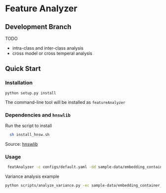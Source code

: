 # Feature Analyzer

## Development Branch
TODO
- intra-class and inter-class analysis
- cross model or cross temperal analysis

## Quick Start

### Installation

```
python setup.py install
```
The command-line tool will be installed as `featureAnalyzer`

### Dependencies and `hnswlib`
Run the script to install
```bash
  sh install_hnsw.sh
```
Source: [hnswlib](https://github.com/nmslib/hnswlib)

### Usage
```bash
 featAnalyzer -c configs/default.yaml -dd sample-data/embedding_container_example/
```

Variance analysis example
```bash
python scripts/analyze_variance.py -ec sample-data/embedding_container_example/ -rc sample-data/variance_example/
```